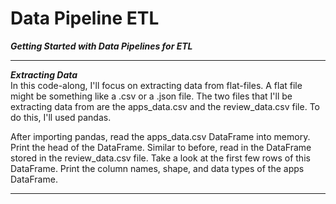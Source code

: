 # Data Pipeline ETL

***Getting Started with Data Pipelines for ETL***

---------

***Extracting Data*** <br>
In this code-along, I'll focus on extracting data from flat-files. A flat file might be something like a .csv or a .json file. The two files that I'll be extracting data from are the apps_data.csv and the review_data.csv file. To do this, I'll used pandas. 

After importing pandas, read the apps_data.csv DataFrame into memory. Print the head of the DataFrame.
Similar to before, read in the DataFrame stored in the review_data.csv file. Take a look at the first few rows of this DataFrame.
Print the column names, shape, and data types of the apps DataFrame.

----------
